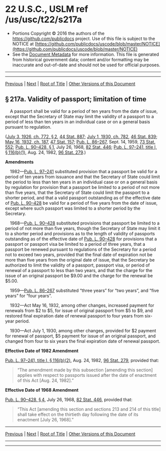 ---
---

# 22 U.S.C., USLM ref /us/usc/t22/s217a

* Portions Copyright © 2016 the authors of the https://github.com/publicdocs project.
  Use of this file is subject to the NOTICE at [https://github.com/publicdocs/uscode/blob/master/NOTICE](https://github.com/publicdocs/uscode/blob/master/NOTICE)
* See the [Document Metadata](././../../../..//README.md) for more information.
  This file is generated from historical government data; content and/or formatting may be inaccurate and out-of-date and should not be used for official purposes.

----------
----------

[Previous](./../../../..//us/usc/t22/ch4/m__us_usc_t22_s217.md) | [Next](./../../../..//us/usc/t22/ch4/m__us_usc_t22_s218.md) | [Root of Title](./../../../../) | [Other Versions of this Document](https://publicdocs.github.io/go/links?ns=uslm&ref=%2Fus%2Fusc%2Ft22%2Fs217a)

## § 217a. Validity of passport; limitation of time

    A passport shall be valid for a period of ten years from the date of issue, except that the Secretary of State may limit the validity of a passport to a period of less than ten years in an individual case or on a general basis pursuant to regulation.

([July 3, 1926, ch. 772, § 2][/us/act/1926-07-03/ch772/s2], [44 Stat. 887][/us/stat/44/887]; [July 1, 1930, ch. 782][/us/act/1930-07-01/ch782], [46 Stat. 839][/us/stat/46/839]; [May 16, 1932, ch. 187][/us/act/1932-05-16/ch187], [47 Stat. 157][/us/stat/47/157]; [Pub. L. 86–267][/us/pl/86/267], Sept. 14, 1959, [73 Stat. 552][/us/stat/73/552]; [Pub. L. 90–428, § 1][/us/pl/90/428/s1], July 26, 1968, [82 Stat. 446][/us/stat/82/446]; [Pub. L. 97–241, title I, § 116(b)(1)][/us/pl/97/241/s116/b/1], Aug. 24, 1982, [96 Stat. 279][/us/stat/96/279].)

 __Amendments__ 

    1982—[Pub. L. 97–241][/us/pl/97/241] substituted provision that a passport be valid for a period of ten years from issuance and that the Secretary of State could limit the period to less than ten years in an individual case or on a general basis by regulation for provision that a passport be limited to a period of not more than five years, that the Secretary of State could limit the passport to a shorter period, and that a valid passport outstanding as of the effective date of [Pub. L. 90–428][/us/pl/90/428] be valid for a period of five years from the date of issue, except where such passport was limited to a shorter period by the Secretary.

    1968—[Pub. L. 90–428][/us/pl/90/428] substituted provisions that passport be limited to a period of not more than five years, though the Secretary of State may limit it to a shorter period and provisions as to the length of validity of passports outstanding as of the effective date of [Pub. L. 90–428][/us/pl/90/428] for provisions that a passport or passport visa be limited to a period of three years, that a passport be renewed pursuant to regulations of the Secretary for a period not to exceed two years, provided that the final date of expiration not be more than five years from the original date of issue, that the Secretary be authorized to limit the validity of a passport, passport visa, or period of renewal of a passport to less than two years, and that the charge for the issue of an original passport be $9.00 and the charge for the renewal be $5.00.

    1959—[Pub. L. 86–267][/us/pl/86/267] substituted “three years” for “two years”, and “five years” for “four years”.

    1932—Act May 16, 1932, among other changes, increased payment for renewals from $2 to $5, for issue of original passport from $5 to $9, and restored final expiration date of renewal passport to four years from six-year period.

    1930—Act July 1, 1930, among other changes, provided for $2 payment for renewal of passport, $5 payment for issue of an original passport, and changed from four to six years the final expiration date of renewal passport.

 __Effective Date of 1982 Amendment__ 

[Pub. L. 97–241, title I, § 116(b)(2)][/us/pl/97/241/s116/b/2], Aug. 24, 1982, [96 Stat. 279][/us/stat/96/279], provided that: 

> “The amendment made by this subsection \[amending this section\] applies with respect to passports issued after the date of enactment of this Act \[Aug. 24, 1982\].”

 __Effective Date of 1968 Amendment__ 

[Pub. L. 90–428, § 4][/us/pl/90/428/s4], July 26, 1968, [82 Stat. 446][/us/stat/82/446], provided that: 

> “This Act \[amending this section and sections 213 and 214 of this title\] shall take effect on the thirtieth day following the date of its enactment \[July 26, 1968\].”

----------

[Previous](./../../../..//us/usc/t22/ch4/m__us_usc_t22_s217.md) | [Next](./../../../..//us/usc/t22/ch4/m__us_usc_t22_s218.md) | [Root of Title](./../../../../) | [Other Versions of this Document](https://publicdocs.github.io/go/links?ns=uslm&ref=%2Fus%2Fusc%2Ft22%2Fs217a)

----------
----------

[/us/act/1926-07-03/ch772/s2]: https://publicdocs.github.io/go/links?ns=uslm&ref=%2Fus%2Fact%2F1926-07-03%2Fch772%2Fs2
[/us/stat/44/887]: https://publicdocs.github.io/go/links?ns=uslm&ref=%2Fus%2Fstat%2F44%2F887
[/us/act/1930-07-01/ch782]: https://publicdocs.github.io/go/links?ns=uslm&ref=%2Fus%2Fact%2F1930-07-01%2Fch782
[/us/stat/46/839]: https://publicdocs.github.io/go/links?ns=uslm&ref=%2Fus%2Fstat%2F46%2F839
[/us/act/1932-05-16/ch187]: https://publicdocs.github.io/go/links?ns=uslm&ref=%2Fus%2Fact%2F1932-05-16%2Fch187
[/us/stat/47/157]: https://publicdocs.github.io/go/links?ns=uslm&ref=%2Fus%2Fstat%2F47%2F157
[/us/pl/86/267]: https://publicdocs.github.io/go/links?ns=uslm&ref=%2Fus%2Fpl%2F86%2F267
[/us/stat/73/552]: https://publicdocs.github.io/go/links?ns=uslm&ref=%2Fus%2Fstat%2F73%2F552
[/us/pl/90/428/s1]: https://publicdocs.github.io/go/links?ns=uslm&ref=%2Fus%2Fpl%2F90%2F428%2Fs1
[/us/stat/82/446]: https://publicdocs.github.io/go/links?ns=uslm&ref=%2Fus%2Fstat%2F82%2F446
[/us/pl/97/241/s116/b/1]: https://publicdocs.github.io/go/links?ns=uslm&ref=%2Fus%2Fpl%2F97%2F241%2Fs116%2Fb%2F1
[/us/stat/96/279]: https://publicdocs.github.io/go/links?ns=uslm&ref=%2Fus%2Fstat%2F96%2F279
[/us/pl/97/241]: https://publicdocs.github.io/go/links?ns=uslm&ref=%2Fus%2Fpl%2F97%2F241
[/us/pl/90/428]: https://publicdocs.github.io/go/links?ns=uslm&ref=%2Fus%2Fpl%2F90%2F428
[/us/pl/90/428]: https://publicdocs.github.io/go/links?ns=uslm&ref=%2Fus%2Fpl%2F90%2F428
[/us/pl/90/428]: https://publicdocs.github.io/go/links?ns=uslm&ref=%2Fus%2Fpl%2F90%2F428
[/us/pl/86/267]: https://publicdocs.github.io/go/links?ns=uslm&ref=%2Fus%2Fpl%2F86%2F267
[/us/pl/97/241/s116/b/2]: https://publicdocs.github.io/go/links?ns=uslm&ref=%2Fus%2Fpl%2F97%2F241%2Fs116%2Fb%2F2
[/us/stat/96/279]: https://publicdocs.github.io/go/links?ns=uslm&ref=%2Fus%2Fstat%2F96%2F279
[/us/pl/90/428/s4]: https://publicdocs.github.io/go/links?ns=uslm&ref=%2Fus%2Fpl%2F90%2F428%2Fs4
[/us/stat/82/446]: https://publicdocs.github.io/go/links?ns=uslm&ref=%2Fus%2Fstat%2F82%2F446


